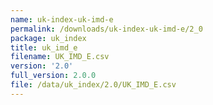 ```yaml
---
name: uk-index-uk-imd-e
permalink: /downloads/uk-index-uk-imd-e/2_0
package: uk_index
title: uk_imd_e
filename: UK_IMD_E.csv
version: '2.0'
full_version: 2.0.0
file: /data/uk_index/2.0/UK_IMD_E.csv
---
```

